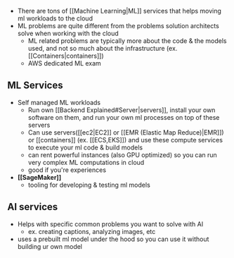- There are tons of [[Machine Learning|ML]] services that helps moving ml workloads to the cloud
- ML problems are quite different from the problems solution architects solve when working with the cloud
	- ML related problems are typically more about the code & the models used, and not so much about the infrastructure (ex. [[Containers|containers]])
	- AWS dedicated ML exam

## ML Services
- Self managed ML workloads
	- Run own [[Backend Explained#Server|servers]], install your own software on them, and run your own ml processes on top of these servers
	- Can use servers([[ec2|EC2]] or [[EMR (Elastic Map Reduce)|EMR]]) or [[containers]] (ex. [[ECS,EKS]]) and use these compute services to execute your ml code & build models
	- can rent powerful instances (also GPU optimized) so you can run very complex ML computations in cloud
	- good if you're experiences
- **[[SageMaker]]**
	- tooling for developing & testing ml models

## AI services
- Helps with specific common problems you want to solve with AI
	- ex. creating captions, analyzing images, etc
- uses a prebuilt ml model under the hood so you can use it without building ur own model
